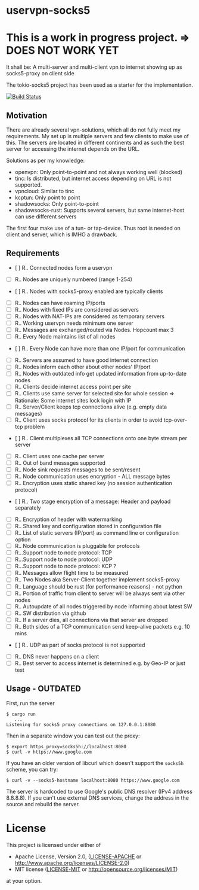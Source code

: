 # uservpn-socks5

# This is a work in progress project. => DOES NOT WORK YET

It shall be: A multi-server and multi-client vpn to internet showing up as socks5-proxy on client side

The tokio-socks5 project has been used as a starter for the implementation.

[![Build Status](https://travis-ci.org/gin66/uservpn-socks5.svg?branch=mba)](https://travis-ci.org/gin66/uservpn-socks5)

## Motivation
There are already several vpn-solutions, which all do not fully meet my requirements. My set up is multiple servers and few clients to make use of this. The servers are located in different continents and as such the best server for accessing the internet depends on the URL.

Solutions as per my knowledge:
* openvpn: Only point-to-point and not always working well (blocked)
* tinc: Is distributed, but internet access depending on URL is not supported.
* vpncloud: Similar to tinc 
* kcptun: Only point to point
* shadowsocks: Only point-to-point
* shadowsocks-rust: Supports several servers, but same internet-host can use different servers

The first four make use of a tun- or tap-device. Thus root is needed on client and server, which is IMHO a drawback.

## Requirements
* [ ] R.. Connected nodes form a uservpn
* [ ] R.. Nodes are uniquely numbered (range 1-254)
* [ ] R.. Nodes with socks5-proxy enabled are typically clients
* [ ] R.. Nodes can have roaming IP/ports
* [ ] R.. Nodes with fixed IPs are considered as servers
* [ ] R.. Nodes with NAT-IPs are considered as temporary servers
* [ ] R.. Working uservpn needs minimum one server
* [ ] R.. Messages are exchanged/routed via Nodes. Hopcount max 3
* [ ] R.. Every Node maintains list of all nodes
* [ ] R.. Every Node can have more than one IP/port for communication
* [ ] R.. Servers are assumed to have good internet connection
* [ ] R.. Nodes inform each other about other nodes' IP/port
* [ ] R.. Nodes with outdated info get updated information from up-to-date nodes
* [ ] R.. Clients decide internet access point per site
* [ ] R.. Clients use same server for selected site for whole session
            => Rationale: Some internet sites lock login with IP
* [ ] R.. Server/Client keeps tcp connections alive (e.g. empty data messages)
* [ ] R.. Client uses socks protocol for its clients in order to avoid tcp-over-tcp problem
* [ ] R.. Client multiplexes all TCP connections onto one byte stream per server
* [ ] R.. Client uses one cache per server
* [ ] R.. Out of band messages supported
* [ ] R.. Node sink requests messages to be sent/resent
* [ ] R.. Node communication uses encryption - ALL message bytes
* [ ] R.. Encryption uses static shared key (no session authentication protocol)
* [ ] R.. Two stage encryption of a message: Header and payload separately
* [ ] R.. Encryption of header with watermarking
* [ ] R.. Shared key and configuration stored in configuration file
* [ ] R.. List of static servers (IP/port) as command line or configuration option
* [ ] R.. Node communication is pluggable for protocols
* [ ] R...Support node to node protocol: TCP
* [ ] R...Support node to node protocol: UDP
* [ ] R...Support node to node protocol: KCP ?
* [ ] R.. Messages allow flight time to be measured
* [ ] R.. Two Nodes aka Server-Client together implement socks5-proxy
* [ ] R.. Language should be rust (for performance reasons) - not python
* [ ] R.. Portion of traffic from client to server will be always sent via other nodes
* [ ] R.. Autoupdate of all nodes triggered by node informing about latest SW
* [ ] R.. SW distribution via github
* [ ] R.. If a server dies, all connections via that server are dropped
* [ ] R.. Both sides of a TCP communication send keep-alive packets e.g. 10 mins
* [ ] R.. UDP as part of socks protocol is not supported  
* [ ] R.. DNS never happens on a client
* [ ] R.. Best server to access internet is determined e.g. by Geo-IP or just test

## Usage - OUTDATED

First, run the server

```
$ cargo run
   ...
Listening for socks5 proxy connections on 127.0.0.1:8080
```

Then in a separate window you can test out the proxy:

```
$ export https_proxy=socks5h://localhost:8080
$ curl -v https://www.google.com
```

If you have an older version of libcurl which doesn't support the `socks5h` scheme,
you can try:

```
$ curl -v --socks5-hostname localhost:8080 https://www.google.com
```

The server is hardcoded to use Google's public DNS resolver (IPv4 address 8.8.8.8).
If you can't use external DNS services, change the address in the source and
rebuild the server.

# License

This project is licensed under either of

 * Apache License, Version 2.0, ([LICENSE-APACHE](LICENSE-APACHE) or
   http://www.apache.org/licenses/LICENSE-2.0)
 * MIT license ([LICENSE-MIT](LICENSE-MIT) or
   http://opensource.org/licenses/MIT)

at your option.

